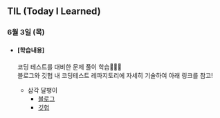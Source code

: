 ## TIL (Today I Learned)

### 6월 3일 (목)

- #### [학습내용]
  
  코딩 테스트를 대비한 문제 풀이 학습🧑🏻‍💻   
  블로그와 깃헙 내 코딩테스트 레파지토리에 자세히 기술하여 아래 링크를 참고!
  
  - 삼각 달팽이
    - [블로그](https://green1229.tistory.com/133)
    - [깃헙](https://github.com/GREENOVER/CodingTest/tree/main/삼각_달팽이)

